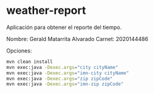 weather-report
==============


Aplicación para obtener el reporte del tiempo.

Nombre:  Gerald Matarrita Alvarado
Carnet:  2020144486

Opciones:

```bash
mvn clean install
mvn exec:java -Dexec.args="city cityName"
mvn exec:java -Dexec.args="imn-city cityName"
mvn exec:java -Dexec.args="zip zipCode"
mvn exec:java -Dexec.args="imn-zip zipCode"
```